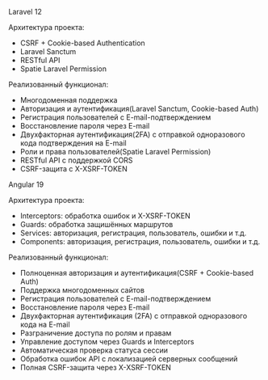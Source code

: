 Laravel 12

Архитектура проекта:
- CSRF + Cookie-based Authentication
- Laravel Sanctum
- RESTful API
- Spatie Laravel Permission

Реализованный функционал:
- Многодоменная поддержка
- Авторизация и аутентификация(Laravel Sanctum, Cookie-based Auth)
- Регистрация пользователей с E-mail-подтверждением
- Восстановление пароля через E-mail
- Двухфакторная аутентификация(2FA) с отправкой одноразового кода подтверждения на E-mail
- Роли и права пользователей(Spatie Laravel Permission)
- RESTful API с поддержкой CORS
- CSRF-защита с X-XSRF-TOKEN

Angular 19

Архитектура проекта:
- Interceptors: обработка ошибок и X-XSRF-TOKEN
- Guards: обработка защишённых маршрутов
- Services: авторизация, регистрация, пользователь, ошибки и т.д.
- Components: авторизация, регистрация, пользователь, ошибки и т.д.

Реализованный функционал:
- Полноценная авторизация и аутентификация(CSRF + Cookie-based Auth)
- Поддержка многодоменных сайтов
- Регистрация пользователей с E-mail-подтверждением
- Восстановление пароля через E-mail
- Двухфакторная аутентификация (2FA) с отправкой одноразового кода на E-mail
- Разграничение доступа по ролям и правам
- Управление доступом через Guards и Interceptors
- Автоматическая проверка статуса сессии
- Обработка ошибок API с локализацией серверных сообщений
- Полная CSRF-защита через X-XSRF-TOKEN

